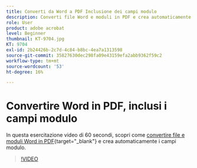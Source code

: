 ```yaml
---
title: Converti da Word a PDF Inclusione dei campi modulo
description: Converti file Word e moduli in PDF e crea automaticamente campi modulo
role: User
product: adobe acrobat
level: Beginner
thumbnail: KT-9704.jpg
KT: 9704
exl-id: 2b24426b-2c7d-4c84-b8bc-4ea7a1313598
source-git-commit: 35827630dec298fa09e43159efa2abb9362f59c2
workflow-type: tm+mt
source-wordcount: '53'
ht-degree: 16%

---
```


# Convertire Word in PDF, inclusi i campi modulo

In questa esercitazione video di 60 secondi, scopri come [convertire file e moduli Word in PDF](https://www.adobe.com/it/acrobat/online/word-to-pdf.html){target=&quot;_blank&quot;} e crea automaticamente i campi modulo.

>[!VIDEO](https://video.tv.adobe.com/v/340082?hidetitle=true)
